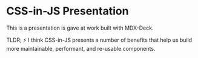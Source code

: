 # CSS-in-JS Presentation

This is a presentation is gave at work built with MDX-Deck.

TLDR; ⚡️
I think CSS-in-JS presents a number of benefits that help us build more
maintainable, performant, and re-usable components.
